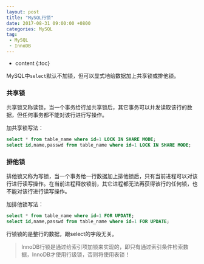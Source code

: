 ```yaml
---
layout: post
title: "MySQL行锁"
date: 2017-08-31 09:00:00 +0800 
categories: MySQL
tag:
 - MySQL
 - InnoDB
---
```

* content
{:toc}

MySQL中`select`默认不加锁，但可以显式地给数据加上共享锁或排他锁。

### 共享锁

共享锁又称读锁，当一个事务给行加共享锁后，其它事务可以并发读取该行的数据，但任何事务都不能对该行进行写操作。

加共享锁写法：

```sql
select * from table_name where id=1 LOCK IN SHARE MODE;
select id,name,passwd from table_name where id=1 LOCK IN SHARE MODE;
```


### 排他锁

排他锁又称为写锁，当一个事务给一行数据加上排他锁后，只有当前进程可以对该行进行读写操作。在当前进程释放锁前，其它进程都无法再获得该行的任何锁，也不能对该行进行读写操作。

加排他锁写法：

```sql
select * from table_name where id=1 FOR UPDATE;
select id,name,passwd from table_name where id=1 FOR UPDATE;
```


行锁锁的是整行的数据，跟select的字段无关。

> InnoDB行锁是通过给索引项加锁来实现的，即只有通过索引条件检索数据，InnoDB才使用行级锁，否则将使用表锁！

